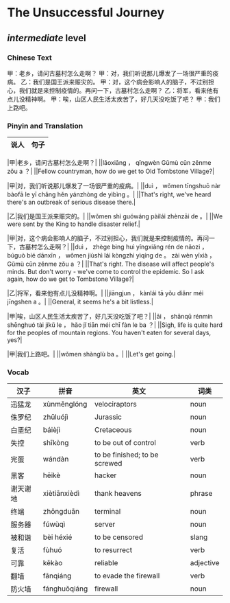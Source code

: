# The Unsuccessful Journey
## *intermediate* level

### Chinese Text
甲：老乡，请问古墓村怎么走啊？
甲：对，我们听说那儿爆发了一场很严重的疫病。
乙：我们是国王派来赈灾的。
甲：对，这个病会影响人的脑子，不过别担心，我们就是来控制疫情的。再问一下，古墓村怎么走啊？
乙：将军，看来他有点儿没精神啊。
甲：唉，山区人民生活太疾苦了，好几天没吃饭了吧？
甲：我们上路吧。

### Pinyin and Translation
|说人|句子|
|----|----|

|甲|老乡，请问古墓村怎么走啊？|
||lǎoxiāng ， qǐngwèn Gǔmù cūn zěnme zǒu a ？|
||Fellow countryman, how do we get to Old Tombstone Village?|

|甲|对，我们听说那儿爆发了一场很严重的疫病。|
||duì ， wǒmen tīngshuō nàr bàofā le yī chǎng hěn yánzhòng de yìbìng 。|
||That's right, we've heard there's an outbreak of serious disease there.|

|乙|我们是国王派来赈灾的。|
||wǒmen shì guówáng pàilái zhènzāi de 。|
||We were sent by the King to handle disaster relief.|

|甲|对，这个病会影响人的脑子，不过别担心，我们就是来控制疫情的。再问一下，古墓村怎么走啊？|
||duì ， zhège bìng huì yǐngxiǎng rén de nǎozi ， búguò bié dānxīn ， wǒmen jiùshì lái kòngzhi yìqíng de 。 zài wèn yīxià ， Gǔmù cūn zěnme zǒu a ？|
||That's right. The disease will affect people's minds. But don't worry - we've come to control the epidemic. So I ask again, how do we get to Tombstone Village?|

|乙|将军，看来他有点儿没精神啊。|
||jiāngjun ， kànlái tā yǒu diǎnr méi jīngshen a 。|
||General, it seems he's a bit listless.|

|甲|唉，山区人民生活太疾苦了，好几天没吃饭了吧？|
||āi ， shānqū rénmín shēnghuó tài jíkǔ le ， hǎo jǐ tiān méi chī fàn le ba ？|
||Sigh, life is quite hard for the peoples of mountain regions. You haven't eaten for several days, yes?|

|甲|我们上路吧。|
||wǒmen shànglù ba 。|
||Let's get going.|
### Vocab
|汉子|拼音|英文|词类|
|----|----|----|----|
|迅猛龙|xùnměnglóng|velociraptors|noun|
|侏罗纪|zhūluójì|Jurassic|noun|
|白垩纪|báièjì|Cretaceous|noun|
|失控|shīkòng|to be out of control|verb|
|完蛋|wándàn|to be finished; to be screwed|verb|
|黑客|hēikè|hacker|noun|
|谢天谢地|xiètiānxièdì|thank heavens|phrase|
|终端|zhōngduān|terminal|noun|
|服务器|fúwùqì|server|noun|
|被和谐|bèi héxié|to be censored|slang|
|复活|fùhuó|to resurrect|verb|
|可靠|kěkào|reliable|adjective|
|翻墙|fānqiáng|to evade the firewall|verb|
|防火墙|fánghuǒqiáng|firewall|noun|